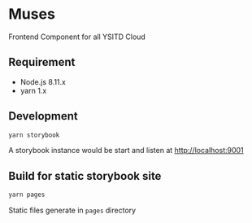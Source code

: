 # Muses

Frontend Component for all YSITD Cloud

## Requirement

- Node.js 8.11.x
- yarn 1.x

## Development

```bash
yarn storybook
```

A storybook instance would be start and listen at [http://localhost:9001](http://localhost:9001)

## Build for static storybook site

```bash
yarn pages
```

Static files generate in `pages` directory 
